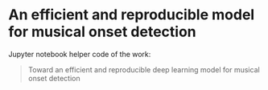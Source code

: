 # An efficient and reproducible model for musical onset detection

Jupyter notebook helper code of the work:
>Toward an efficient and reproducible deep learning model for musical onset detection

